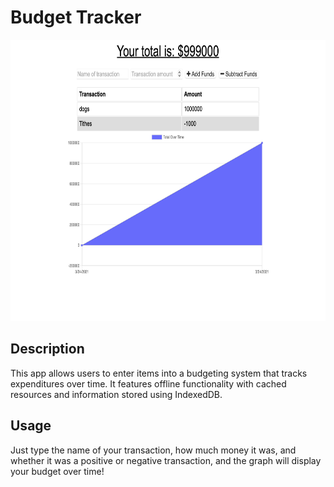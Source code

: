 # Budget Tracker

<img src ='/public/icons/screenshot.png' height = 450px>

## Description

This app allows users to enter items into a budgeting system that tracks expenditures over time. It features offline functionality with cached resources and information stored using IndexedDB.

## Usage

Just type the name of your transaction, how much money it was, and whether it was a positive or negative transaction, and the graph will display your budget over time!


